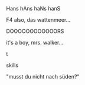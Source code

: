 Hans
hAns
haNs
hanS

F4
also, das wattenmeer...


DOOOOOOOOOOOORS

it's a boy, mrs. walker...

t

skills

"musst du nicht nach süden?"
